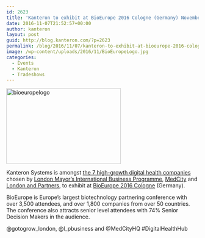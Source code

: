 ```yaml
---
id: 2623
title: 'Kanteron to exhibit at BioEurope 2016 Cologne (Germany) November 7-9 &#8211; booth 58'
date: 2016-11-07T21:52:57+00:00
author: kanteron
layout: post
guid: http://blog.kanteron.com/?p=2623
permalink: /blog/2016/11/07/kanteron-to-exhibit-at-bioeurope-2016-cologne-germany-november-7-9-booth-58/
image: /wp-content/uploads/2016/11/BioEuropeLogo.jpg
categories:
  - Events
  - Kanteron
  - Tradeshows
---
```

<img class="size-medium wp-image-2624 aligncenter" src="http://blog.kanteron.com/wp-content/uploads/2016/11/BioEuropeLogo-300x198.jpg" alt="bioeuropelogo" width="300" height="198" srcset="http://blog.kanteron.com/wp-content/uploads/2016/11/BioEuropeLogo-300x198.jpg 300w, http://blog.kanteron.com/wp-content/uploads/2016/11/BioEuropeLogo-230x152.jpg 230w, http://blog.kanteron.com/wp-content/uploads/2016/11/BioEuropeLogo-350x231.jpg 350w, http://blog.kanteron.com/wp-content/uploads/2016/11/BioEuropeLogo.jpg 352w" sizes="(max-width: 300px) 100vw, 300px" />

Kanteron Systems is amongst [the 7 high-growth digital health companies](http://gotogrow.london/insight-and-case-studies/bioeurope-meet-the-companies) chosen by [London Mayor’s International Business Programme](http://gotogrow.london/), [MedCity](http://www.medcityhq.com/) and [London and Partners](http://www.londonandpartners.com/), to exhibit at <a href="https://ebdgroup.knect365.com/bioeurope/" target="_blank">BioEurope 2016 Cologne</a> (Germany).

BioEurope is Europe&#8217;s largest biotechnology partnering conference with over 3,500 attendees, and over 1,800 companies from over 50 countries. The conference also attracts senior level attendees with 74% Senior Decision Makers in the audience.

@gotogrow\_london, @l\_pbusiness and @MedCityHQ #DigitalHealthHub